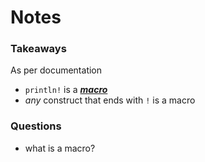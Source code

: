 # Notes

### Takeaways

As per documentation

- `println!` is a [***macro***](https://doc.rust-lang.org/rust-by-example/macros.html)
- *any* construct that ends with `!` is a macro

### Questions
- what is a macro?
